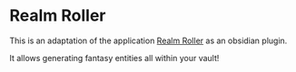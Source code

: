 # Realm Roller

This is an adaptation of the application [Realm Roller](https://play.google.com/store/apps/details?id=com.itaybenhaim.realm_roller) as an obsidian plugin.

It allows generating fantasy entities all within your vault!
